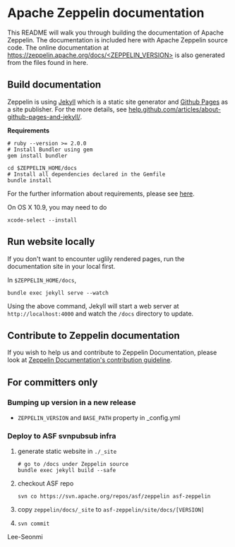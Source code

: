 # Apache Zeppelin documentation

This README will walk you through building the documentation of Apache Zeppelin. The documentation is included here with Apache Zeppelin source code. The online documentation at [https://zeppelin.apache.org/docs/<ZEPPELIN_VERSION>](https://zeppelin.apache.org/docs/latest/) is also generated from the files found in here.

## Build documentation
Zeppelin is using [Jekyll](https://jekyllrb.com/) which is a static site generator and [Github Pages](https://pages.github.com/) as a site publisher. For the more details, see [help.github.com/articles/about-github-pages-and-jekyll/](https://help.github.com/articles/about-github-pages-and-jekyll/).

**Requirements**

```
# ruby --version >= 2.0.0
# Install Bundler using gem
gem install bundler

cd $ZEPPELIN_HOME/docs
# Install all dependencies declared in the Gemfile
bundle install
```

For the further information about requirements, please see [here](https://help.github.com/articles/setting-up-your-github-pages-site-locally-with-jekyll/#requirements).

On OS X 10.9, you may need to do

```
xcode-select --install
```

## Run website locally
If you don't want to encounter uglily rendered pages, run the documentation site in your local first.

In `$ZEPPELIN_HOME/docs`,

```
bundle exec jekyll serve --watch
```

Using the above command, Jekyll will start a web server at `http://localhost:4000` and watch the `/docs` directory to update.



## Contribute to Zeppelin documentation
If you wish to help us and contribute to Zeppelin Documentation, please look at [Zeppelin Documentation's contribution guideline](https://zeppelin.apache.org/contribution/contributions.html).


## For committers only
### Bumping up version in a new release

   * `ZEPPELIN_VERSION` and `BASE_PATH` property in _config.yml

### Deploy to ASF svnpubsub infra
 1. generate static website in `./_site`

    ```
    # go to /docs under Zeppelin source
    bundle exec jekyll build --safe
    ```

 2. checkout ASF repo
    ```
    svn co https://svn.apache.org/repos/asf/zeppelin asf-zeppelin
    ```
 3. copy `zeppelin/docs/_site` to `asf-zeppelin/site/docs/[VERSION]`
 4. ```svn commit```

Lee-Seonmi